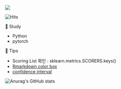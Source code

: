 <img src="https://capsule-render.vercel.app/api?type=wave&color=auto&height=200&section=header&text=Hi%20there!&fontSize=90"/> 
 
![Hits](https://hits.seeyoufarm.com/api/count/incr/badge.svg?url=https%3A%2F%2Fgithub.com%2Fpinkocto&count_bg=%23DF00AA&title_bg=%23555555&icon=github.svg&icon_color=%23E7E7E7&title=hits&edge_flat=false)
     
   
      
🌻 Study <br>                  
- Python    
- pytorch 

🔅 Tips <br> 
- Scoring List 확인 : sklearn.metrics.SCORERS.keys()   
- [Rmarkdown color box](https://stackoverflow.com/questions/25654845/how-can-i-create-a-text-box-for-a-note-in-markdown) <br>  
- [confidence interval](https://rfriend.tistory.com/114)  

![Anurag's GitHub stats](https://github-readme-stats.vercel.app/api?username=pinkocto&show_icons=true&theme=radical)     
 
  

